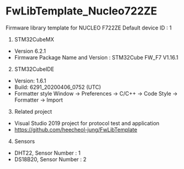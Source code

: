 # FwLibTemplate_Nucleo722ZE
Firmware library template for NUCLEO F722ZE
Default device ID : 1

1. STM32CubeMX
- Version 6.2.1
- Firmware Package Name and Version : STM32Cube FW_F7 V1.16.1

2. STM32CubeIDE
- Version: 1.6.1 
- Build: 6291_20200406_0752 (UTC)
- Formatter style
  Window -> Preferences -> C/C++ -> Code Style -> Formatter -> Import
  
3. Related project
- Visual Studio 2019 project for protocol test and application
- https://github.com/heecheol-jung/FwLibTemplate

4. Sensors
- DHT22, Sensor Number : 1
- DS18B20, Sensor Number : 2